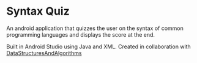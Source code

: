 # Syntax Quiz
An android application that quizzes the user on the syntax of common programming languages and displays the score at the end.

Built in Android Studio using Java and XML.
Created in collaboration with [DataStructuresAndAlgorithms](https://github.com/DataStructuresAndAlgorithms)
